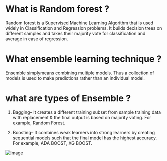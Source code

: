 # What is Random forest ?
Random forest is a Supervised Machine Learning Algorithm that is used widely in Classification and Regression problems. It builds decision trees on different samples and takes their majority vote for classification and average in case of regression.

# What ensemble learning technique ?
Ensemble simplymeans combining multiple models. Thus a collection of models is used to make predictions rather than an individual model.

# what are types of Ensemble ?

1. Bagging– It creates a different training subset from sample training data with replacement & the final output is based on majority voting. For example,  Random Forest.


2. Boosting– It combines weak learners into strong learners by creating sequential models such that the final model has the highest accuracy. For example,  ADA BOOST, XG BOOST.

 ![image](https://av-eks-blogoptimized.s3.amazonaws.com/4661536426211ba43ea612c8e1a6a1ed4550721164.png)

